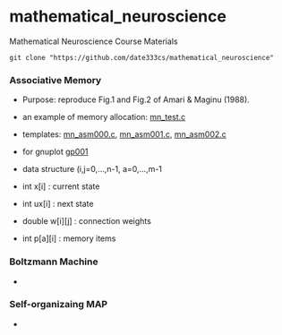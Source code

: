 # mathematical_neuroscience
Mathematical Neuroscience Course Materials

    git clone "https://github.com/date333cs/mathematical_neuroscience"


### Associative Memory

- Purpose: reproduce Fig.1 and Fig.2 of Amari & Maginu (1988).

- an example of memory allocation:  [mn_test.c](mn_test.c)
- templates: [mn_asm000.c](mn_asm000.c), [mn_asm001.c](mn_asm002.c), [mn_asm002.c](mn_asm002.c)
- for gnuplot [gp001](gp001)
- data structure (i,j=0,...,n-1, a=0,...,m-1
 - int x[i] :  current state
 - int ux[i] : next state 
 - double w[i][j] : connection weights
 - int p[a][i] : memory items

### Boltzmann Machine
+

### Self-organizaing MAP
+
